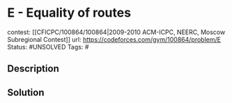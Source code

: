 # E - Equality of routes

contest: [[CFICPC/100864/100864|2009-2010 ACM-ICPC, NEERC, Moscow Subregional Contest]]
url: https://codeforces.com/gym/100864/problem/E
Status: #UNSOLVED
Tags: #

## Description

## Solution

